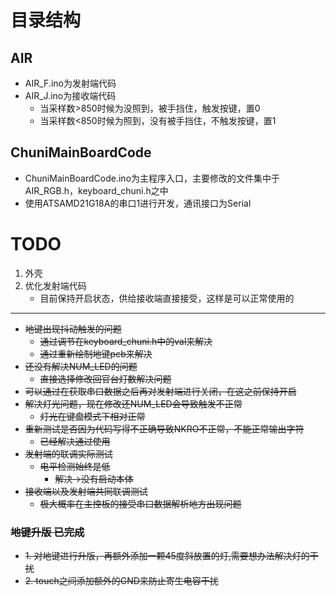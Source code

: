 # 目录结构

## AIR
- AIR_F.ino为发射端代码
- AIR_J.ino为接收端代码
    - 当采样数>850时候为没照到，被手挡住，触发按键，置0
    - 当采样数<850时候为照到，没有被手挡住，不触发按键，置1

## ChuniMainBoardCode
- ChuniMainBoardCode.ino为主程序入口，主要修改的文件集中于AIR_RGB.h，keyboard_chuni.h之中
- 使用ATSAMD21G18A的串口1进行开发，通讯接口为Serial

# TODO
1. 外壳
2. 优化发射端代码
    - 目前保持开启状态，供给接收端直接接受，这样是可以正常使用的
---
- ~~地键出现抖动触发的问题~~
    - ~~通过调节在keyboard_chuni.h中的val来解决~~
    - ~~通过重新绘制地键pcb来解决~~
- ~~还没有解决NUM_LED的问题~~
    - ~~直接选择修改回官台灯数解决问题~~
- ~~可以通过在获取串口数据之后再对发射端进行关闭，在这之前保持开启~~
- ~~解决灯光问题，现在修改还NUM_LED会导致触发不正常~~
    - ~~灯光在键盘模式下相对正常~~
- ~~重新测试是否因为代码写得不正确导致NKRO不正常，不能正常输出字符~~
    - ~~已经解决通过使用~~
- ~~发射端的联调实际测试~~
    - ~~电平检测始终是低~~
        - ~~解决->没有启动本体~~
- ~~接收端以及发射端共同联调测试~~
    - ~~极大概率在主控板的接受串口数据解析地方出现问题~~
### ~~地键升版 已完成~~
- ~~1. 对地键进行升版，再额外添加一颗45度斜放置的灯,需要想办法解决灯的干扰~~
- ~~2. touch之间添加额外的GND来防止寄生电容干扰~~